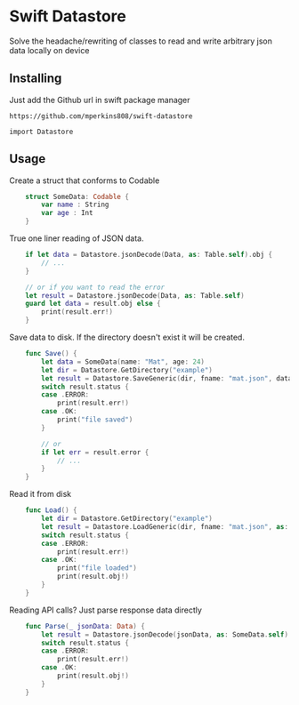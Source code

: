 # Swift Datastore

Solve the headache/rewriting of classes to read and write arbitrary json data locally on device

## Installing 

Just add the Github url in swift package manager 

```
https://github.com/mperkins808/swift-datastore
```

```
import Datastore
```

## Usage

Create a struct that conforms to Codable 

```swift
    struct SomeData: Codable {
        var name : String
        var age : Int
    }
```

True one liner reading of JSON data.

```swift
    if let data = Datastore.jsonDecode(Data, as: Table.self).obj {
        // ...
    }

    // or if you want to read the error 
    let result = Datastore.jsonDecode(Data, as: Table.self) 
    guard let data = result.obj else {
        print(result.err!)
    }
```

Save data to disk. If the directory doesn't exist it will be created.

```swift
    func Save() {
        let data = SomeData(name: "Mat", age: 24)
        let dir = Datastore.GetDirectory("example")
        let result = Datastore.SaveGeneric(dir, fname: "mat.json", data: data)
        switch result.status {
        case .ERROR:
            print(result.err!)
        case .OK:
            print("file saved")
        }

        // or 
        if let err = result.error {
            // ... 
        }
    }
```

Read it from disk 

```swift
    func Load() {
        let dir = Datastore.GetDirectory("example")
        let result = Datastore.LoadGeneric(dir, fname: "mat.json", as: SomeData.self)
        switch result.status {
        case .ERROR:
            print(result.err!)
        case .OK:
            print("file loaded")
            print(result.obj!)
        }
    }
```

Reading API calls? Just parse response data directly 

```swift
    func Parse(_ jsonData: Data) {
        let result = Datastore.jsonDecode(jsonData, as: SomeData.self)
        switch result.status {
        case .ERROR:
            print(result.err!)
        case .OK:
            print(result.obj!)
        }
    }
```